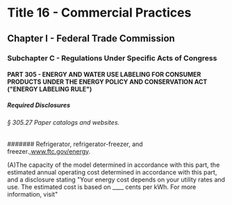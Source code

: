 
# Title 16 - Commercial Practices
## Chapter I - Federal Trade Commission
### Subchapter C - Regulations Under Specific Acts of Congress
#### PART 305 - ENERGY AND WATER USE LABELING FOR CONSUMER PRODUCTS UNDER THE ENERGY POLICY AND CONSERVATION ACT ("ENERGY LABELING RULE")
##### Required Disclosures
###### § 305.27 Paper catalogs and websites.
####### Refrigerator, refrigerator-freezer, and freezer.,www.ftc.gov/energy.

(A)The capacity of the model determined in accordance with this part, the estimated annual operating cost determined in accordance with this part, and a disclosure stating "Your energy cost depends on your utility rates and use. The estimated cost is based on ____ cents per kWh. For more information, visit"
